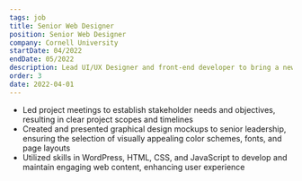 ```yaml
---
tags: job
title: Senior Web Designer
position: Senior Web Designer
company: Cornell University
startDate: 04/2022
endDate: 05/2022
description: Lead UI/UX Designer and front-end developer to bring a new dimension of creative sophistication to the university's central web properties.
order: 3
date: 2022-04-01
---
```

- Led project meetings to establish stakeholder needs and objectives, resulting in clear project scopes and timelines
- Created and presented graphical design mockups to senior leadership, ensuring the selection of visually appealing color schemes, fonts, and page layouts
- Utilized skills in WordPress, HTML, CSS, and JavaScript to develop and maintain engaging web content, enhancing user experience
